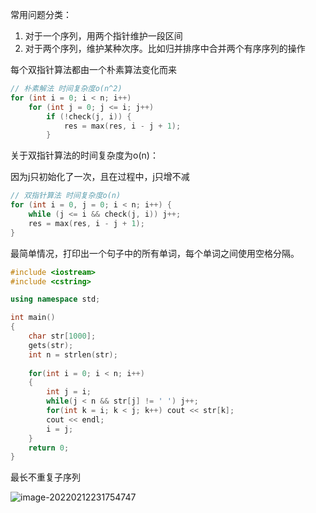 常用问题分类：

1. 对于一个序列，用两个指针维护一段区间
2. 对于两个序列，维护某种次序。比如归并排序中合并两个有序序列的操作

每个双指针算法都由一个朴素算法变化而来

```cpp
// 朴素解法 时间复杂度o(n^2)
for (int i = 0; i < n; i++)
    for (int j = 0; j <= i; j++)
        if (!check(j, i)) {
            res = max(res, i - j + 1);
        }
```

关于双指针算法的时间复杂度为o(n)：

因为j只初始化了一次，且在过程中，j只增不减

```cpp
// 双指针算法 时间复杂度o(n)
for (int i = 0, j = 0; i < n; i++) {
    while (j <= i && check(j, i)) j++;
    res = max(res, i - j + 1);
}
```

最简单情况，打印出一个句子中的所有单词，每个单词之间使用空格分隔。

```cpp
#include <iostream>
#include <cstring>

using namespace std;

int main()
{
	char str[1000];
	gets(str);
	int n = strlen(str);
	
	for(int i = 0; i < n; i++)
	{
		int j = i;
		while(j < n && str[j] != ' ') j++;
		for(int k = i; k < j; k++) cout << str[k];
		cout << endl;
		i = j;
	}
	return 0;
}
```

最长不重复子序列

![image-20220212231754747](https://gitee.com/cao_ziqiang/img/raw/master/20220212231754.png)

